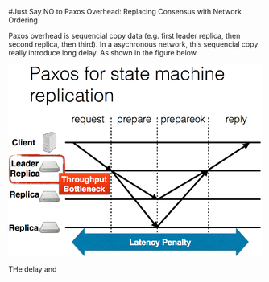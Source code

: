 #Just Say NO to Paxos Overhead: Replacing Consensus with Network Ordering

Paxos overhead is sequencial copy data (e.g. first leader replica, then second replica, then third). In a asychronous network, this sequencial copy really introduce long delay. As shown in the figure below.

![](paxos.png)

THe delay and 
